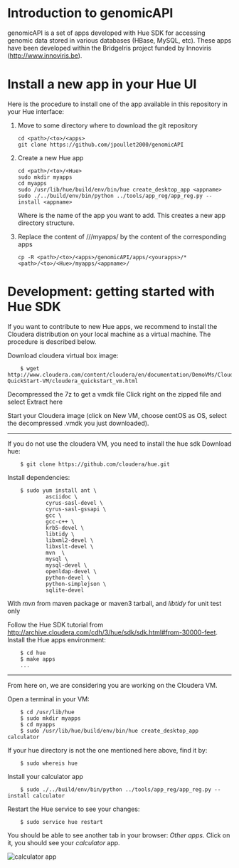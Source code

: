 Introduction to genomicAPI
==========================

genomicAPI is a set of apps developed with Hue SDK for accessing genomic data stored in various databases (HBase, MySQL, etc).
These apps have been developed within the BridgeIris project funded by Innoviris (http://www.innoviris.be).


Install a new app in your Hue UI
================================

Here is the procedure to install one of the app available in this repository in your Hue interface:

  1. Move to some directory where to download the git repository

     ```
     cd <path>/<to>/<apps>
     git clone https://github.com/jpoullet2000/genomicAPI
     ```
   
  2. Create a new Hue app 

     ```
     cd <path>/<to>/<Hue>
     sudo mkdir myapps
     cd myapps
     sudo /usr/lib/hue/build/env/bin/hue create_desktop_app <appname>
     sudo ./../build/env/bin/python ../tools/app_reg/app_reg.py --install <appname>
     ```

     Where <appname> is the name of the app you want to add. This creates a new app directory structure. 

  3. Replace the content of <path>/<to>/<Hue>/myapps/<appname> by the content of the corresponding apps

     ```
     cp -R <path>/<to>/<apps>/genomicAPI/apps/<yourapps>/* <path>/<to>/<Hue>/myapps/<appname>/
     ``` 


Development: getting started with Hue SDK
=========================================

If you want to contribute to new Hue apps, we recommend to install the Cloudera distribution on your local machine as a virtual machine. The procedure is described below.  

Download cloudera virtual box image:

        $ wget http://www.cloudera.com/content/cloudera/en/documentation/DemoVMs/Cloudera-QuickStart-VM/cloudera_quickstart_vm.html

Decompressed the 7z to get a vmdk file
Click right on the zipped file and select Extract here

Start your Cloudera image (click on New VM, choose centOS as OS, select the decompressed .vmdk you just downloaded).

----

If you do not use the cloudera VM, you need to install the hue sdk 
Download hue: 

        $ git clone https://github.com/cloudera/hue.git

Install dependencies:

        $ sudo yum install ant \
                asciidoc \
                cyrus-sasl-devel \
                cyrus-sasl-gssapi \
                gcc \
                gcc-c++ \
                krb5-devel \
                libtidy \  
                libxml2-devel \
                libxslt-devel \
                mvn  \
                mysql \
                mysql-devel \
                openldap-devel \
                python-devel \
                python-simplejson \
                sqlite-devel 

With *mvn* from maven package or maven3 tarball, and 
*libtidy* for unit test only

Follow the Hue SDK tutorial from http://archive.cloudera.com/cdh/3/hue/sdk/sdk.html#from-30000-feet.
Install the Hue apps environment: 

        $ cd hue
        $ make apps
        ...
        
----

From here on, we are considering you are working on the Cloudera VM.

Open a terminal in your VM:

        $ cd /usr/lib/hue
        $ sudo mkdir myapps
        $ cd myapps
        $ sudo /usr/lib/hue/build/env/bin/hue create_desktop_app calculator
        
If your hue directory is not the one mentioned here above, find it by:

        $ sudo whereis hue
        
Install your calculator app

        $ sudo ./../build/env/bin/python ../tools/app_reg/app_reg.py --install calculator
        
Restart the Hue service to see your changes:

        $ sudo service hue restart
        
You should be able to see another tab in your browser: *Other apps*. Click on it, you should see your *calculator* app.

![calculator app](https://github.com/jpoullet2000/genomicAPI/blob/master/docs/images/hueapp.png)
